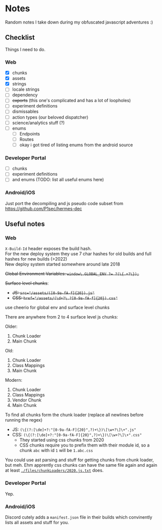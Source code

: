 # Notes

Random notes I take down during my obfuscated javascript adventures :)

## Checklist

Things I need to do.

### Web

- [x] chunks
- [x] assets
- [x] strings
- [ ] locale strings
- [ ] dependency
- [ ] ~~exports~~ (this one's complicated and has a lot of loopholes)
- [ ] experiment definitions
- [ ] dismissables
- [ ] action types (our beloved dispatcher)
- [ ] science/analytics stuff (?)
- [ ] enums
  - [ ] Endpoints
  - [ ] Routes
  - [ ] okay i got tired of listing enums from the android source

### Developer Portal

- [ ] chunks
- [ ] experiment definitions
- [ ] and enums (TODO: list all useful enums here)

### Android/iOS

Just port the decompiling and js pseudo code subset from
https://github.com/P1sec/hermes-dec

## Useful notes

### Web

`X-Build-Id` header exposes the build hash.\
For the new deploy system they use 7 char hashes for old builds and full hashes
for new builds (>2022)\
New deploy system started somewhere around late 2018

~~Global Environment Variables: `window\.GLOBAL_ENV ?= ?(\{.+?\});`~~

~~Surface level chunks~~:
- ~~JS: `src="/assets/([0-9a-fA-f]{20}).js"`~~
- ~~CSS: `href="/assets/(\d+?\.?[0-9a-fA-f]{20}).css"`~~

use cheerio for global env and surface level chunks

There are anywhere from 2 to 4 surface level js chunks:

Older:

1. Chunk Loader
2. Main Chunk

Old:

1. Chunk Loader
2. Class Mappings
3. Main Chunk

Modern:

1. Chunk Loader
2. Class Mappings
3. Vendor Chunk
4. Main Chunk

To find all chunks form the chunk loader (replace all newlines before running the regex)
- JS: `(\{(?:[\de]+?:"[0-9a-fA-F]{20}",?)+\})\[\w+?\]\+".js"`
- CSS: `(\{(?:[\de]+?:"[0-9a-fA-F]{20}",?)+\})\[\w+?\]\+".css"`
  - They started using css chunks from 2020
  - CSS chunks require you to prefix them with their module id, so a chunk `abc` with id `1` will be `1.abc.css`

You could use ast parsing and stuff for getting chunks from chunk loader, but meh.
Ehm apprently css chunks can have the same file again and again at least
[`./files/chunkLoaders/2020.js.txt`](./files/chunkLoaders/2020.js.txt) does.

### Developer Portal

Yep.

### Android/iOS

Discord cutely adds a `manifest.json` file in their builds which convinently
lists all assets and stuff for you.

